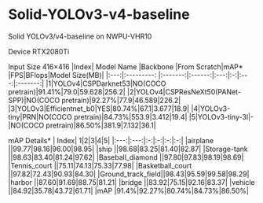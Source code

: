 # Solid-YOLOv3-v4-baseline
Solid YOLOv3/v4-baseline on NWPU-VHR10

Device RTX2080Ti

Input Size 416×416
|Index| Model Name |Backbone |From Scratch|mAP* |FPS|BFlops|Model Size(MB)|
|:---:|:---------: |:-------:|:------:|:---:|:-:|:---:|:-------:|
|1|YOLOv4|CSPDarknet53|NO(COCO pretrain)|91.41%|79.0|59.628|256.2|
|2|YOLOv4|CSPResNeXt50(PANet-SPP)|NO(COCO pretrain)|92.27%|77.9|46.589|226.2|
|3|YOLOv3|Efficientnet_b0|YES|80.74%|67.1|3.677|18.9|
|4|YOLOv3-tiny|PRN|NO(COCO pretrain)|84.73%|553.9|3.412|19.4|
|5|YOLOv3-tiny-3l|-|NO(COCO pretrain)|86.50%|381.9|7.132|36.1|


mAP Details*
| Index| 1|2|3|4|5|
|:---:|:---:|:-:|:-:|:-:|:-:|
|airplane          ||99.77|98.16|96.00|98.95|
|ship              ||98.68|83.25|81.40|82.87|
|Storage-tank      ||98.63|83.40|81.24|97.62|
|Baseball_diamond  ||97.80|97.83|98.19|98.69|
|Tennis_court      ||75.11|74.13|75.33|77.98|
|Basketball_court  ||97.82|72.43|90.93|84.30|
|Ground_track_field||98.43|95.59|99.58|98.29|
|harbor            ||87.60|91.69|88.75|81.21|
|bridge            ||83.92|75.15|92.16|83.37|
|vehicle           ||84.92|35.78|43.72|61.71|
|mAP               |91.4%|92.27%|80.74%|84.73%|86.50%|
